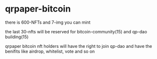 # qrpaper-bitcoin

there is 600-NFTs and 7-img you can mint

the last 30-nfts will be reserved for bitcoin-community(15) and qp-dao building(15)

qrpaper bitcoin nft holders will have the right to join qp-dao and have the benifits like airdrop, whitelist, vote and so on